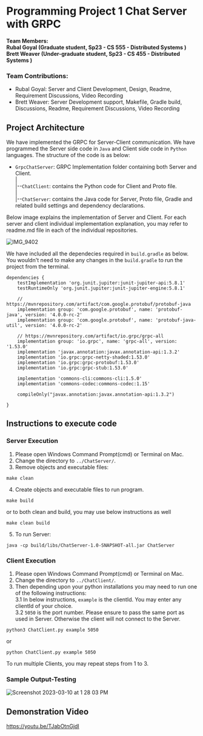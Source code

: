 # Programming Project 1 Chat Server with GRPC
**Team Members: <br>
Rubal Goyal (Graduate student, Sp23 - CS 555 - Distributed Systems )**<br>
**Brett Weaver (Under-graduate student, Sp23 - CS 455 - Distributed Systems )**
### Team Contributions:
- Rubal Goyal: Server and Client Development, Design, Readme, Requirement Discussions, Video Recording
- Brett Weaver: Server Development support, Makefile, Gradle build, Discussions, Readme, Requirement Discussions, Video Recording


## Project Architecture
We have implemented the GRPC for Server-Client communication. We have programmed the Server side code in `Java` and Client side code in `Python` languages. The structure of the code is as below:
  - `GrpcChatServer`: GRPC Implementation folder containing both Server and Client.<br />
    |<br />
    |--`ChatClient`: contains the Python code for Client and Proto file.<br />
    |<br />
    |--`ChatServer`: contains the Java code for Server, Proto file, Gradle and related build settings and dependency declarations.<br />

Below image explains the implementation of Server and Client. For each server and client individual implementation explanation, you may refer to readme.md file in each of the individual repositories.

![IMG_9402](https://user-images.githubusercontent.com/105172154/224414938-3a8a676f-5904-4974-a627-5310dbc1e5b6.png)

We have included all the dependecies required in `build.gradle` as below. You wouldn't need to make any changes in the `build.gradle` to run the project from the terminal.

```
dependencies {
    testImplementation 'org.junit.jupiter:junit-jupiter-api:5.8.1'
    testRuntimeOnly 'org.junit.jupiter:junit-jupiter-engine:5.8.1'

    // https://mvnrepository.com/artifact/com.google.protobuf/protobuf-java
    implementation group: 'com.google.protobuf', name: 'protobuf-java', version: '4.0.0-rc-2'
    implementation group: 'com.google.protobuf', name: 'protobuf-java-util', version: '4.0.0-rc-2'

    // https://mvnrepository.com/artifact/io.grpc/grpc-all
    implementation group: 'io.grpc', name: 'grpc-all', version: '1.53.0'
    implementation 'javax.annotation:javax.annotation-api:1.3.2'
    implementation 'io.grpc:grpc-netty-shaded:1.53.0'
    implementation 'io.grpc:grpc-protobuf:1.53.0'
    implementation 'io.grpc:grpc-stub:1.53.0'

    implementation 'commons-cli:commons-cli:1.5.0'
    implementation 'commons-codec:commons-codec:1.15'

    compileOnly("javax.annotation:javax.annotation-api:1.3.2")

}
```

## Instructions to execute code
### Server Execution

1. Please open Windows Command Prompt(cmd) or Terminal on Mac.
2. Change the directory to `../ChatServer/`.
3. Remove objects and executable files:
```
make clean
```
4. Create objects and executable files to run program.
```
make build
```
or to both clean and build, you may use below instructions as well
```
make clean build
```
5. To run Server:
```
java -cp build/libs/ChatServer-1.0-SNAPSHOT-all.jar ChatServer
```



### Client Execution
1. Please open Windows Command Prompt(cmd) or Terminal on Mac.
2. Change the directory to `../ChatClient/`.
3. Then depending upon your python installations you may need to run one of the following instructions:<br />
  3.1 In below instructions, `example` is the clientId. You may enter any clientId of your choice.<br />
  3.2 `5050` is the port number. Please ensure to pass the same port as used in Server. Otherwise the client will not connect to the Server.

```
python3 ChatClient.py example 5050
```
or 
```
python ChatClient.py example 5050
```
To run multiple Clients, you may repeat steps from 1 to 3.

### Sample Output-Testing

![Screenshot 2023-03-10 at 1 28 03 PM](https://user-images.githubusercontent.com/105172154/224422140-68c60647-b75b-4dcd-9cc0-40db62269665.png)


## Demonstration Video

https://youtu.be/TJabOtnGjdI
